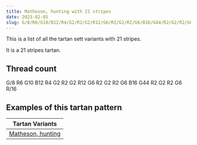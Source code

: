 ```yaml
---
title: Matheson, hunting with 21 stripes
date: 2023-02-05
slug: G/8/R6/G10/B12/R4/G2/R2/G2/R12/G6/R2/G2/R2/G6/B16/G44/R2/G2/R2/G6/R/16
---
```

This is a list of all the tartan sett variants with 21 stripes.

It is a 21 stripes tartan.


## Thread count
G/8 R6 G10 B12 R4 G2 R2 G2 R12 G6 R2 G2 R2 G6 B16 G44 R2 G2 R2 G6 R/16

## Examples of this tartan pattern

| Tartan Variants |
|---------------|
| [Matheson, hunting](/variants/g/8/r6/g10/b12/r4/g2/r2/g2/r12/g6/r2/g2/r2/g6/b16/g44/r2/g2/r2/g6/r/16-b304080-g008000-rc00000)||
